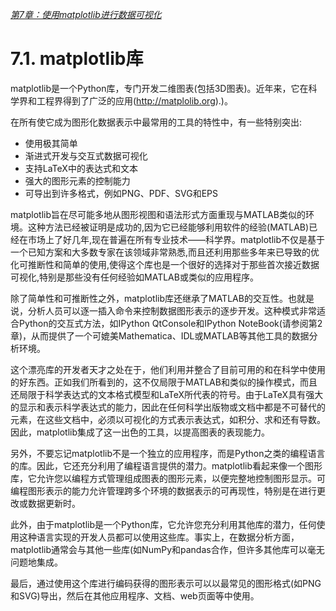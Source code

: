 
[*第7章：使用matplotlib进行数据可视化*](./README.md)


# 7.1. matplotlib库


matplotlib是一个Python库，专门开发二维图表(包括3D图表)。近年来，它在科学界和工程界得到了广泛的应用(http://matplolib.org).)。

在所有使它成为图形化数据表示中最常用的工具的特性中，有一些特别突出:

* 使用极其简单
* 渐进式开发与交互式数据可视化
* 支持LaTeX中的表达式和文本
* 强大的图形元素的控制能力
* 可导出到许多格式，例如PNG、PDF、SVG和EPS

matplotlib旨在尽可能多地从图形视图和语法形式方面重现与MATLAB类似的环境。这种方法已经被证明是成功的,因为它已经能够利用软件的经验(MATLAB)已经在市场上了好几年,现在普遍在所有专业技术——­科学界。matplotlib不仅是基于一个已知方案和大多数专家在该领域非常熟悉,而且还利用那些多年来已导致的优化可推断性和简单的使用,使得这个库也是一个很好的选择对于那些首次接近数据可视化,特别是那些没有任何经验如MATLAB或类似的应用程序。

除了简单性和可推断性之外，matplotlib库还继承了MATLAB的交互性。也就是说，分析人员可以逐一插入命令来控制数据图形表示的逐步开发。这种模式非常适合Python的交互式方法，如IPython QtConsole和IPython NoteBook(请参阅第2章)，从而提供了一个可媲美Mathematica、IDL或MATLAB等其他工具的数据分析环境。

这个漂亮库的开发者天才之处在于，他们利用并整合了目前可用的和在科学中使用的好东西。正如我们所看到的，这不仅局限于MATLAB和类似的操作模式，而且还局限于科学表达式的文本格式模型和LaTeX所代表的符号。由于LaTeX具有强大的显示和表示科学表达式的能力，因此在任何科学出版物或文档中都是不可替代的元素，在这些文档中，必须以可视化的方式表示表达式，如积分、求和还有导数。因此，matplotlib集成了这一出色的工具，以提高图表的表现能力。

另外，不要忘记matplotlib不是一个独立的应用程序，而是Python之类的编程语言的库。因此，它还充分利用了编程语言提供的潜力。matplotlib看起来像一个图形库，它允许您以编程方式管理组成图表的图形元素，以便完整地控制图形显示。可编程图形表示的能力允许管理跨多个环境的数据表示的可再现性，特别是在进行更改或数据更新时。

此外，由于matplotlib是一个Python库，它允许您充分利用其他库的潜力，任何使用这种语言实现的开发人员都可以使用这些库。事实上，在数据分析方面，matplotlib通常会与其他一些库(如NumPy和pandas合作，但许多其他库可以毫无问题地集成。

最后，通过使用这个库进行编码获得的图形表示可以以最常见的图形格式(如PNG和SVG)导出，然后在其他应用程序、文档、web页面等中使用。

